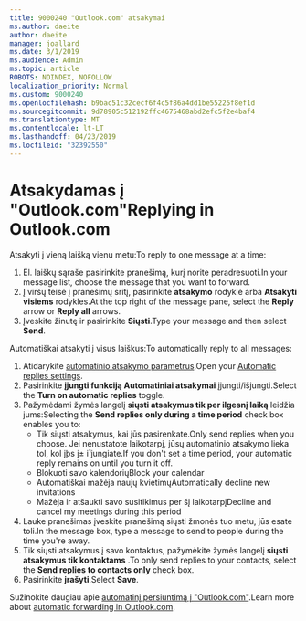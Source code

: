 ```yaml
---
title: 9000240 "Outlook.com" atsakymai
ms.author: daeite
author: daeite
manager: joallard
ms.date: 3/1/2019
ms.audience: Admin
ms.topic: article
ROBOTS: NOINDEX, NOFOLLOW
localization_priority: Normal
ms.custom: 9000240
ms.openlocfilehash: b9bac51c32cecf6f4c5f86a4dd1be55225f8ef1d
ms.sourcegitcommit: 9d78905c512192ffc4675468abd2efc5f2e4baf4
ms.translationtype: MT
ms.contentlocale: lt-LT
ms.lasthandoff: 04/23/2019
ms.locfileid: "32392550"
---
```

# <a name="replying-in-outlookcom"></a><span data-ttu-id="c19bc-102">Atsakydamas į "Outlook.com"</span><span class="sxs-lookup"><span data-stu-id="c19bc-102">Replying in Outlook.com</span></span>

<span data-ttu-id="c19bc-103">Atsakyti į vieną laišką vienu metu:</span><span class="sxs-lookup"><span data-stu-id="c19bc-103">To reply to one message at a time:</span></span>

1. <span data-ttu-id="c19bc-104">El. laiškų sąraše pasirinkite pranešimą, kurį norite peradresuoti.</span><span class="sxs-lookup"><span data-stu-id="c19bc-104">In your message list, choose the message that you want to forward.</span></span>
2. <span data-ttu-id="c19bc-105">Į viršų teisė į pranešimų sritį, pasirinkite **atsakymo** rodyklė arba **Atsakyti visiems** rodykles.</span><span class="sxs-lookup"><span data-stu-id="c19bc-105">At the top right of the message pane, select the **Reply** arrow or **Reply all** arrows.</span></span>
3. <span data-ttu-id="c19bc-106">Įveskite žinutę ir pasirinkite **Siųsti**.</span><span class="sxs-lookup"><span data-stu-id="c19bc-106">Type your message and then select **Send**.</span></span>

<span data-ttu-id="c19bc-107">Automatiškai atsakyti į visus laiškus:</span><span class="sxs-lookup"><span data-stu-id="c19bc-107">To automatically reply to all messages:</span></span>

1. <span data-ttu-id="c19bc-108">Atidarykite [automatinio atsakymo parametrus](https://outlook.live.com/mail/options/mail/automaticReplies/automaticRepliesOption).</span><span class="sxs-lookup"><span data-stu-id="c19bc-108">Open your [Automatic replies settings](https://outlook.live.com/mail/options/mail/automaticReplies/automaticRepliesOption).</span></span>
2. <span data-ttu-id="c19bc-109">Pasirinkite **įjungti funkciją Automatiniai atsakymai** įjungti/išjungti.</span><span class="sxs-lookup"><span data-stu-id="c19bc-109">Select the **Turn on automatic replies** toggle.</span></span>
3. <span data-ttu-id="c19bc-110">Pažymėdami žymės langelį **siųsti atsakymus tik per ilgesnį laiką** leidžia jums:</span><span class="sxs-lookup"><span data-stu-id="c19bc-110">Selecting the **Send replies only during a time period** check box enables you to:</span></span>
    - <span data-ttu-id="c19bc-111">Tik siųsti atsakymus, kai jūs pasirenkate.</span><span class="sxs-lookup"><span data-stu-id="c19bc-111">Only send replies when you choose.</span></span> <span data-ttu-id="c19bc-112">Jei nenustatote laikotarpį, jūsų automatinio atsakymo lieka tol, kol jþs j± i¹jungiate.</span><span class="sxs-lookup"><span data-stu-id="c19bc-112">If you don't set a time period, your automatic reply remains on until you turn it off.</span></span>
    - <span data-ttu-id="c19bc-113">Blokuoti savo kalendorių</span><span class="sxs-lookup"><span data-stu-id="c19bc-113">Block your calendar</span></span>
    - <span data-ttu-id="c19bc-114">Automatiškai mažėja naujų kvietimų</span><span class="sxs-lookup"><span data-stu-id="c19bc-114">Automatically decline new invitations</span></span>
    - <span data-ttu-id="c19bc-115">Mažėja ir atšaukti savo susitikimus per šį laikotarpį</span><span class="sxs-lookup"><span data-stu-id="c19bc-115">Decline and cancel my meetings during this period</span></span>
4. <span data-ttu-id="c19bc-116">Lauke pranešimas įveskite pranešimą siųsti žmonės tuo metu, jūs esate toli.</span><span class="sxs-lookup"><span data-stu-id="c19bc-116">In the message box, type a message to send to people during the time you're away.</span></span>
5. <span data-ttu-id="c19bc-117">Tik siųsti atsakymus į savo kontaktus, pažymėkite žymės langelį **siųsti atsakymus tik kontaktams** .</span><span class="sxs-lookup"><span data-stu-id="c19bc-117">To only send replies to your contacts, select the **Send replies to contacts only** check box.</span></span>
6. <span data-ttu-id="c19bc-118">Pasirinkite **įrašyti**.</span><span class="sxs-lookup"><span data-stu-id="c19bc-118">Select **Save**.</span></span>

<span data-ttu-id="c19bc-119">Sužinokite daugiau apie [automatinį persiuntimą į "Outlook.com"](https://support.office.com/article/14614626-9855-48dc-a986-dec81d07b1a0).</span><span class="sxs-lookup"><span data-stu-id="c19bc-119">Learn more about [automatic forwarding in Outlook.com](https://support.office.com/article/14614626-9855-48dc-a986-dec81d07b1a0).</span></span>